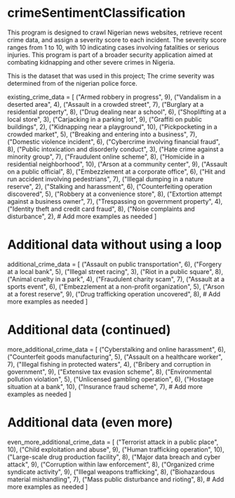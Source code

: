 # crimeSentimentClassification
This program is designed to crawl Nigerian news websites, retrieve recent crime data, and assign a severity score to each incident. The severity score ranges from 1 to 10, with 10 indicating cases involving fatalities or serious injuries. This program is part of a broader security application aimed at combating kidnapping and other severe crimes in Nigeria.

This is the dataset that was used in this project; The crime severity was determined from of the nigerian police force.

existing_crime_data = [
    ("Armed robbery in progress", 9),
    ("Vandalism in a deserted area", 4),
    ("Assault in a crowded street", 7),
    ("Burglary at a residential property", 8),
    ("Drug dealing near a school", 6),
    ("Shoplifting at a local store", 3),
    ("Carjacking in a parking lot", 9),
    ("Graffiti on public buildings", 2),
    ("Kidnapping near a playground", 10),
    ("Pickpocketing in a crowded market", 5),
    ("Breaking and entering into a business", 7),
    ("Domestic violence incident", 6),
    ("Cybercrime involving financial fraud", 8),
    ("Public intoxication and disorderly conduct", 3),
    ("Hate crime against a minority group", 7),
    ("Fraudulent online scheme", 8),
    ("Homicide in a residential neighborhood", 10),
    ("Arson at a community center", 9),
    ("Assault on a public official", 8),
    ("Embezzlement at a corporate office", 6),
    ("Hit and run accident involving pedestrians", 7),
    ("Illegal dumping in a nature reserve", 2),
    ("Stalking and harassment", 6),
    ("Counterfeiting operation discovered", 5),
    ("Robbery at a convenience store", 8),
    ("Extortion attempt against a business owner", 7),
    ("Trespassing on government property", 4),
    ("Identity theft and credit card fraud", 8),
    ("Noise complaints and disturbance", 2),
    # Add more examples as needed
]

# Additional data without using a loop
additional_crime_data = [
    ("Assault on public transportation", 6),
    ("Forgery at a local bank", 5),
    ("Illegal street racing", 3),
    ("Riot in a public square", 8),
    ("Animal cruelty in a park", 4),
    ("Fraudulent charity scam", 7),
    ("Assault at a sports event", 6),
    ("Embezzlement at a non-profit organization", 5),
    ("Arson at a forest reserve", 9),
    ("Drug trafficking operation uncovered", 8),
    # Add more examples as needed
]

# Additional data (continued)
more_additional_crime_data = [
    ("Cyberstalking and online harassment", 6),
    ("Counterfeit goods manufacturing", 5),
    ("Assault on a healthcare worker", 7),
    ("Illegal fishing in protected waters", 4),
    ("Bribery and corruption in government", 9),
    ("Extensive tax evasion scheme", 8),
    ("Environmental pollution violation", 5),
    ("Unlicensed gambling operation", 6),
    ("Hostage situation at a bank", 10),
    ("Insurance fraud scheme", 7),
    # Add more examples as needed
]

# Additional data (even more)
even_more_additional_crime_data = [
    ("Terrorist attack in a public place", 10),
    ("Child exploitation and abuse", 9),
    ("Human trafficking operation", 10),
    ("Large-scale drug production facility", 8),
    ("Major data breach and cyber attack", 9),
    ("Corruption within law enforcement", 8),
    ("Organized crime syndicate activity", 9),
    ("Illegal weapons trafficking", 8),
    ("Biohazardous material mishandling", 7),
    ("Mass public disturbance and rioting", 8),
    # Add more examples as needed
]
